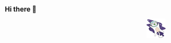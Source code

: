<!--![gato burro voando no espaço de capacete gif](/kity_space.gif) !-->

<p align="left">
 
 ## Hi there 👋

</p>

<p align="right">
 <img src="/kity_space.gif" alt="gato%20burro%20no%20espaço" width="60px" height="60px" position="relative"/>
</p>


</div>

<!--
**ddr669/ddr669** is a ✨ _special_ ✨ repository because its `README.md` (this file) appears on your GitHub profile.

Here are some ideas to get you started:

- 🔭 I’m currently working on ...
- 🌱 I’m currently learning ...
- 👯 I’m looking to collaborate on ...
- 🤔 I’m looking for help with ...
- 💬 Ask me about ...
- 📫 How to reach me: ...
- 😄 Pronouns: ...
- ⚡ Fun fact: ...
-->
